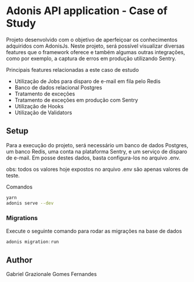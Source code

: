# Adonis API application - Case of Study

Projeto desenvolvido com o objetivo de aperfeiçoar os conhecimentos adquiridos com AdonisJs. Neste projeto, será possível visualizar diversas features que o framework oferece e também algumas outras integrações, como por exemplo, a captura de erros em produção utilizando Sentry.

Principais features relacionadas a este caso de estudo

- Utilização de Jobs para disparo de e-mail em fila pelo Redis
- Banco de dados relacional Postgres
- Tratamento de exceções
- Tratamento de exceções em produção com Sentry
- Utilização de Hooks
- Utilização de Validators


## Setup

Para a execução do projeto, será necessário um banco de dados Postgres, um banco Redis, uma conta na plataforma Sentry, e um serviço de disparo de e-mail. Em posse destes dados, basta configura-los no arquivo .env. 

obs: todos os valores hoje expostos no arquivo .env são apenas valores de teste.

Comandos

```bash
yarn
adonis serve --dev
```

### Migrations

Execute o seguinte comando para rodar as migrações na base de dados
```js
adonis migration:run
```
## Author
Gabriel Grazionale Gomes Fernandes
